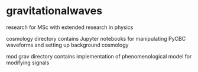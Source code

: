 # gravitationalwaves
research for MSc with extended research in physics

cosmology directory contains Jupyter notebooks for manipulating PyCBC waveforms and setting up background cosmology

mod grav directory contains implementation of phenomenological model for modifying signals
